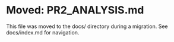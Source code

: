 # Moved: PR2_ANALYSIS.md

This file was moved to the docs/ directory during a migration. See docs/index.md for navigation.
